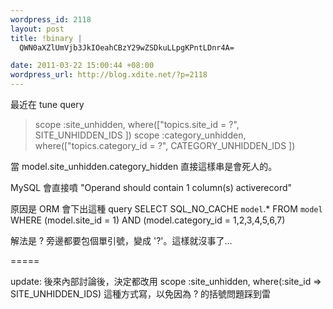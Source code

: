 ```yaml
--- 
wordpress_id: 2118
layout: post
title: !binary |
  QWN0aXZlUmVjb3JkIOeahCBzY29wZSDkuLLpgKPntLDnr4A=

date: 2011-03-22 15:00:44 +08:00
wordpress_url: http://blog.xdite.net/?p=2118
---
```

最近在 tune query

<blockquote>
scope :site_unhidden, where(["topics.site_id = ?", SITE_UNHIDDEN_IDS ])
scope :category_unhidden, where(["topics.category_id = ?", CATEGORY_UNHIDDEN_IDS ])
</blockquote>

當 model.site_unhidden.category_hidden 直接這樣串是會死人的。

MySQL 會直接噴 "Operand should contain 1 column(s) activerecord"

原因是 ORM 會下出這種 query 
SELECT SQL_NO_CACHE `model`.* FROM `model` WHERE (model.site_id = 1) AND (model.category_id = 1,2,3,4,5,6,7)

解法是 ? 旁邊都要包個單引號，變成 '?'。這樣就沒事了...

=====

update: 後來內部討論後，決定都改用 scope :site_unhidden, where(:site_id => SITE_UNHIDDEN_IDS) 這種方式寫，以免因為 ? 的括號問題踩到雷

